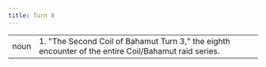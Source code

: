 ```yaml
---
title: Turn 8
---
```

| | |
| --- | --- |
| noun | 1.  	"The Second Coil of Bahamut Turn 3," the eighth encounter of the entire Coil/Bahamut raid series.	|
